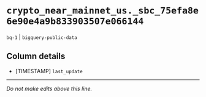 # `crypto_near_mainnet_us._sbc_75efa8e6e90e4a9b833903507e066144`
`bq-1` | `bigquery-public-data`

## Column details
* [TIMESTAMP] `last_update`

-------------------------------------------------------------------------------
*Do not make edits above this line.*
